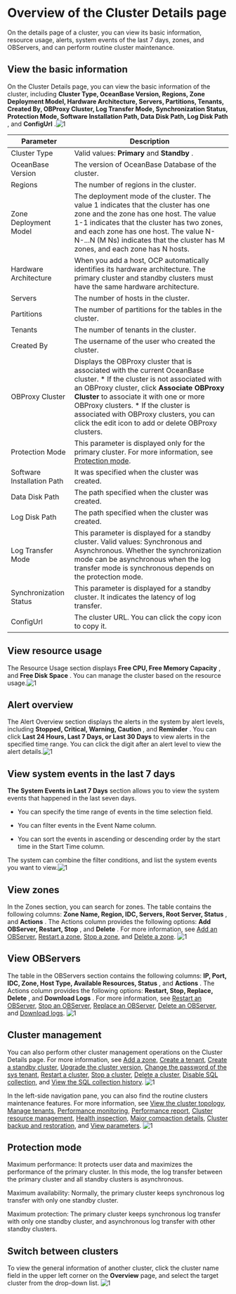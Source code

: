 Overview of the Cluster Details page 
=========================================================

On the details page of a cluster, you can view its basic information, resource usage, alerts, system events of the last 7 days, zones, and OBServers, and can perform routine cluster maintenance. 

**View the basic information** 
---------------------------------------------------

On the Cluster Details page, you can view the basic information of the cluster, including **Cluster Type, OceanBase Version, Regions, Zone Deployment Model, Hardware Architecture, Servers, Partitions, Tenants, Created By, OBProxy Cluster, Log Transfer Mode, Synchronization Status, Protection Mode, Software Installation Path, Data Disk Path, Log Disk Path** , and **ConfigUrl** .![1](https://help-static-aliyun-doc.aliyuncs.com/assets/img/en-US/3714306461/p381836.png)


|         Parameter          |                                                                                                                                                                                                                             Description                                                                                                                                                                                                                              |
|----------------------------|----------------------------------------------------------------------------------------------------------------------------------------------------------------------------------------------------------------------------------------------------------------------------------------------------------------------------------------------------------------------------------------------------------------------------------------------------------------------|
| Cluster Type               | Valid values: **Primary** and **Standby** .                                                                                                                                                                                                                                                                                                                                                                                                                          |
| OceanBase Version          | The version of OceanBase Database of the cluster.                                                                                                                                                                                                                                                                                                                                                                                                                    |
| Regions                    | The number of regions in the cluster.                                                                                                                                                                                                                                                                                                                                                                                                                                |
| Zone Deployment Model      | The deployment mode of the cluster.  The value 1 indicates that the cluster has one zone and the zone has one host.  The value 1-1 indicates that the cluster has two zones, and each zone has one host.  The value N-N-...N (M Ns) indicates that the cluster has M zones, and each zone has N hosts.                                                                                                               |
| Hardware Architecture      | When you add a host, OCP automatically identifies its hardware architecture. The primary cluster and standby clusters must have the same hardware architecture.                                                                                                                                                                                                                                                                                                      |
| Servers                    | The number of hosts in the cluster.                                                                                                                                                                                                                                                                                                                                                                                                                                  |
| Partitions                 | The number of partitions for the tables in the cluster.                                                                                                                                                                                                                                                                                                                                                                                                              |
| Tenants                    | The number of tenants in the cluster.                                                                                                                                                                                                                                                                                                                                                                                                                                |
| Created By                 | The username of the user who created the cluster.                                                                                                                                                                                                                                                                                                                                                                                                                    |
| OBProxy Cluster            | Displays the OBProxy cluster that is associated with the current OceanBase cluster.  * If the cluster is not associated with an OBProxy cluster, click **Associate OBProxy Cluster** to associate it with one or more OBProxy clusters.   * If the cluster is associated with OBProxy clusters, you can click the edit icon to add or delete OBProxy clusters.    |
| Protection Mode            | This parameter is displayed only for the primary cluster. For more information, see [Protection mode](#protection-mode).                                                                                                                                                                                                                                                                                                                         |
| Software Installation Path | It was specified when the cluster was created.                                                                                                                                                                                                                                                                                                                                                                                                                       |
| Data Disk Path             | The path specified when the cluster was created.                                                                                                                                                                                                                                                                                                                                                                                                                     |
| Log Disk Path              | The path specified when the cluster was created.                                                                                                                                                                                                                                                                                                                                                                                                                     |
| Log Transfer Mode          | This parameter is displayed for a standby cluster. Valid values: Synchronous and Asynchronous. Whether the synchronization mode can be asynchronous when the log transfer mode is synchronous depends on the protection mode.                                                                                                                                                                                                                                        |
| Synchronization Status     | This parameter is displayed for a standby cluster. It indicates the latency of log transfer.                                                                                                                                                                                                                                                                                                                                                                         |
| ConfigUrl                  | The cluster URL. You can click the copy icon to copy it.                                                                                                                                                                                                                                                                                                                                                                                                             |



**View resource usage** 
--------------------------------------------

The Resource Usage section displays **Free CPU, Free Memory Capacity** , and **Free Disk Space** . You can manage the cluster based on the resource usage.![1](https://help-static-aliyun-doc.aliyuncs.com/assets/img/en-US/3714306461/p381856.png)

**Alert overview** 
---------------------------------------

The Alert Overview section displays the alerts in the system by alert levels, including **Stopped, Critical, Warning, Caution** , and **Reminder** . You can click **Last 24 Hours, Last 7 Days, or Last 30 Days** to view alerts in the specified time range. You can click the digit after an alert level to view the alert details.![1](https://help-static-aliyun-doc.aliyuncs.com/assets/img/en-US/3714306461/p381859.png)

**View system events in the last 7 days** 
--------------------------------------------------------------

**The** **System Events in Last 7 Days** section allows you to view the system events that happened in the last seven days. 

* You can specify the time range of events in the time selection field.

  

* You can filter events in the Event Name column.

  

* You can sort the events in ascending or descending order by the start time in the Start Time column.

  




The system can combine the filter conditions, and list the system events you want to view.![1](https://help-static-aliyun-doc.aliyuncs.com/assets/img/en-US/3714306461/p381848.png)

**View zones** 
-----------------------------------

In the Zones section, you can search for zones. The table contains the following columns: **Zone Name, Region, IDC, Servers, Root Server, Status** , and **Actions** . The Actions column provides the following options: **Add OBServer, Restart, Stop** , and **Delete** . For more information, see [Add an OBServer](../../4.manage-clusters/3.basic-operations/8.manage-the-observer-cluster/2.add-observer.md), [Restart a zone](../../4.manage-clusters/3.basic-operations/7.manage-cluster-zones/4.restart-zone.md), [Stop a zone](../../4.manage-clusters/3.basic-operations/7.manage-cluster-zones/6.stop-zone.md), and [Delete a zone](../../4.manage-clusters/3.basic-operations/7.manage-cluster-zones/8.delete-a-zone.md). ![1](https://help-static-aliyun-doc.aliyuncs.com/assets/img/en-US/4714306461/p381850.png)

**View OBServers** 
---------------------------------------

The table in the OBServers section contains the following columns: **IP, Port, IDC, Zone, Host Type, Available Resources, Status** , and **Actions** . The Actions column provides the following options: **Restart, Stop, Replace, Delete** , and **Download Logs** . For more information, see [Restart an OBServer](../../4.manage-clusters/3.basic-operations/8.manage-the-observer-cluster/4.restart-observer.md), [Stop an OBServer](../../4.manage-clusters/3.basic-operations/8.manage-the-observer-cluster/6.stop-observer.md), [Replace an OBServer](../../4.manage-clusters/3.basic-operations/8.manage-the-observer-cluster/8.replace-observer.md), [Delete an OBServer](../../4.manage-clusters/3.basic-operations/8.manage-the-observer-cluster/10.delete-observer.md), and [Download logs](../../4.manage-clusters/3.basic-operations/15.download-log.md). ![1](https://help-static-aliyun-doc.aliyuncs.com/assets/img/en-US/4714306461/p381863.png)

**Cluster management** 
-------------------------------------------

You can also perform other cluster management operations on the Cluster Details page. For more information, see [Add a zone](../../4.manage-clusters/3.basic-operations/7.manage-cluster-zones/2.create-zone.md), [Create a tenant](../../4.manage-clusters/3.basic-operations/10.create-a-tenant.md), [Create a standby cluster](t2009279.md#topic-2009279), [Upgrade the cluster version](../../4.manage-clusters/3.basic-operations/12.upgrade-version.md), [Change the password of the sys tenant](../../4.manage-clusters/3.basic-operations/14.change-password.md), [Restart a cluster](../../4.manage-clusters/3.basic-operations/6.restart-a-cluster.md), [Stop a cluster](../../4.manage-clusters/3.basic-operations/5.stop-a-cluster.md), [Delete a cluster](../../4.manage-clusters/3.basic-operations/3.delete-a-cluster.md), [Disable SQL collection](../../4.manage-clusters/3.basic-operations/17.disable-sql-collection.md), and [View the SQL collection history](../../4.manage-clusters/3.basic-operations/19.view-the-sql-collection-switch-history.md). ![1](https://help-static-aliyun-doc.aliyuncs.com/assets/img/en-US/4714306461/p381860.png)

In the left-side navigation pane, you can also find the routine clusters maintenance features. For more information, see [View the cluster topology](../../4.manage-clusters/5.view-the-cluster-topology.md), [Manage tenants](t1954653.md#topic-2639322), [Performance monitoring](../../4.manage-clusters/9.performance-monitoring.md), [Performance report](t2070786.md#main-2070786), [Cluster resource management](../../4.manage-clusters/10.cluster-resource-management.md), [Health inspection](t2009264.md#topic-2009264), [Major compaction details](../../4.manage-clusters/11.merge-management/4.merge-details.md), [Cluster backup and restoration](t2009271.md#topic-2009271), and [View parameters](../../4.manage-clusters/12.parameters/2.view-the-parameter-list.md). ![1](https://help-static-aliyun-doc.aliyuncs.com/assets/img/en-US/4714306461/p381868.png)

Protection mode 
------------------------------------

Maximum performance: It protects user data and maximizes the performance of the primary cluster. In this mode, the log transfer between the primary cluster and all standby clusters is asynchronous. 

Maximum availability: Normally, the primary cluster keeps synchronous log transfer with only one standby cluster. 

Maximum protection: The primary cluster keeps synchronous log transfer with only one standby cluster, and asynchronous log transfer with other standby clusters.

Switch between clusters 
--------------------------------------------

To view the general information of another cluster, click the cluster name field in the upper left corner on the **Overview** page, and select the target cluster from the drop-down list. ![1](https://help-static-aliyun-doc.aliyuncs.com/assets/img/en-US/4714306461/p381869.png)
